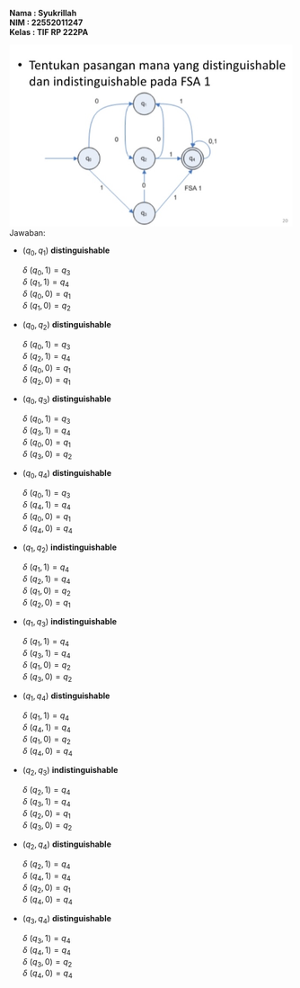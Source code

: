 **Nama : Syukrillah**<br>
**NIM : 22552011247**<br>
**Kelas : TIF RP 222PA**

<img src="1.jpg"></img>
Jawaban:
- $(q_0, q_1)$  **distinguishable**

    $\delta$ $(q_0, 1) = q_3$<br>
    $\delta$ $(q_1, 1) = q_4$<br>
    $\delta$ $(q_0 , 0) = q_1$<br>
    $\delta$ $(q_1 , 0) = q_2$


- $(q_0, q_2)$  **distinguishable**

    $\delta$ $(q_0, 1) = q_3$<br>
    $\delta$ $(q_2, 1) = q_4$<br>
    $\delta$ $(q_0, 0) = q_1$<br>
    $\delta$ $(q_2, 0) = q_1$

- $(q_0, q_3)$  **distinguishable**
    
    $\delta$ $(q_0, 1) = q_3$<br>
    $\delta$ $(q_3, 1) = q_4$<br>
    $\delta$ $(q_0, 0) = q_1$<br>
    $\delta$ $(q_3, 0) = q_2$

- $(q_0, q_4)$ **distinguishable**
    
    $\delta$ $(q_0, 1) = q_3$<br>
    $\delta$ $(q_4, 1) = q_4$<br>
    $\delta$ $(q_0, 0) = q_1$<br>
    $\delta$ $(q_4, 0) = q_4$

- $(q_1, q_2)$ **indistinguishable**

    $\delta$ $(q_1, 1) = q_4$<br>
    $\delta$ $(q_2, 1) = q_4$<br>
    $\delta$ $(q_1, 0) = q_2$<br>
    $\delta$ $(q_2, 0) = q_1$

- $(q_1, q_3)$ **indistinguishable**
    
    $\delta$ $(q_1, 1) = q_4$<br>
    $\delta$ $(q_3, 1) = q_4$<br>
    $\delta$ $(q_1, 0) = q_2$<br>
    $\delta$ $(q_3, 0) = q_2$ 

- $(q_1, q_4)$ **distinguishable**
    
    $\delta$ $(q_1, 1) = q_4$<br>
    $\delta$ $(q_4, 1) = q_4$<br>
    $\delta$ $(q_1, 0) = q_2$<br>
    $\delta$ $(q_4, 0) = q_4$ 

- $(q_2, q_3)$ **indistinguishable**
    
    $\delta$ $(q_2, 1) = q_4$<br>
    $\delta$ $(q_3, 1) = q_4$<br>
    $\delta$ $(q_2, 0) = q_1$<br>
    $\delta$ $(q_3, 0) = q_2$ 

- $(q_2, q_4)$ **distinguishable**

    $\delta$ $(q_2, 1) = q_4$<br>
    $\delta$ $(q_4, 1) = q_4$<br>
    $\delta$ $(q_2, 0) = q_1$<br>
    $\delta$ $(q_4, 0) = q_4$

- $(q_3, q_4)$  **distinguishable**

    $\delta$ $(q_3, 1) = q_4$<br>
    $\delta$ $(q_4, 1) = q_4$<br>
    $\delta$ $(q_3, 0) = q_2$<br>
    $\delta$ $(q_4, 0) = q_4$